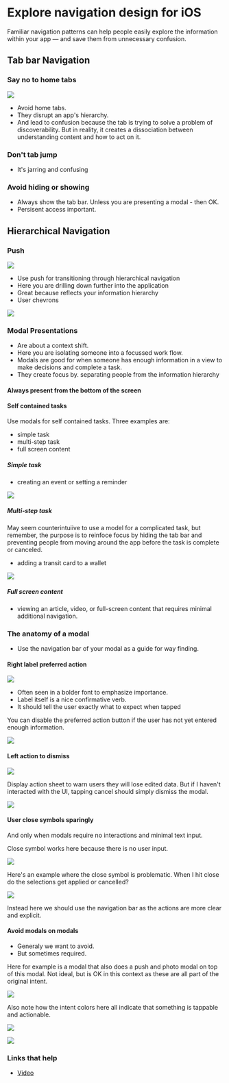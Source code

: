 # Explore navigation design for iOS

Familiar navigation patterns can help people easily explore the information within your app — and save them from unnecessary confusion.

## Tab bar Navigation

### Say no to home tabs

![](images/1.png)

- Avoid home tabs.
- They disrupt an app's hierarchy.
- And lead to confusion because the tab is trying to solve a problem of discoverability. But in reality, it creates a dissociation between understanding content and how to act on it.

### Don't tab jump

- It's jarring and confusing

### Avoid hiding or showing

- Always show the tab bar. Unless you are presenting a modal - then OK.
- Persisent access important.

## Hierarchical Navigation

### Push

![](images/2.png)

- Use push for transitioning through hierarchical navigation
- Here you are drilling down further into the application
- Great because reflects your information hierarchy
- User chevrons

![](images/3.png)

### Modal Presentations

- Are about a context shift.
- Here you are isolating someone into a focussed work flow.
- Modals are good for when someone has enough information in a view to make decisions and complete a task.
- They create focus by. separating people from the information hierarchy

#### Always present from the bottom of the screen

#### Self contained tasks

Use modals for self contained tasks. Three examples are:

- simple task
- multi-step task
- full screen content

##### Simple task

- creating an event or setting a reminder

![](images/4.png)

##### Multi-step task

May seem counterintuiive to use a model for a complicated task, but remember, the purpose is to reinfoce focus by hiding the tab bar and preventing people from moving around the app before the task is complete or canceled.

- adding a transit card to a wallet

![](images/demo1.gif)

##### Full screen content

- viewing an article, video, or full-screen content that requires minimal additional navigation.

### The anatomy of a modal

- Use the navigation bar of your modal as a guide for way finding.

#### Right label preferred action

![](images/6.png)

- Often seen in a bolder font to emphasize importance.
- Label itself is a nice confirmative verb. 
- It should tell the user exactly what to expect when tapped

You can disable the preferred action button if the user has not yet entered enough information.

![](images/7.png)

#### Left action to dismiss

![](images/8.png)

Display action sheet to warn users they will lose edited data. But if I haven't interacted with the UI, tapping cancel should simply dismiss the modal.

![](images/9.png)

#### User close symbols sparingly

And only when modals require no interactions and minimal text input.

Close symbol works here because there is no user input.

![](images/10.png)

Here's an example where the close symbol is problematic. When I hit close do the selections get applied or cancelled?

![](images/11.png)

Instead here we should use the navigation bar as the actions are more clear and explicit.

#### Avoid modals on modals

- Generaly we want to avoid.
- But sometimes required.

Here for example is a modal that also does a push and photo modal on top of this modal. Not ideal, but is OK in this context as these are all part of the original intent.

![](images/12.png)

Also note how the intent colors here all indicate that something is tappable and actionable.

![](images/13.png)

![](images/14.png)

### Links that help

- [Video](https://developer.apple.com/videos/play/wwdc2022/10001/)




